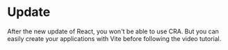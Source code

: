 # Update

After the new update of React, you won't be able to use CRA. But you can easily create your applications with Vite before following the video tutorial.

